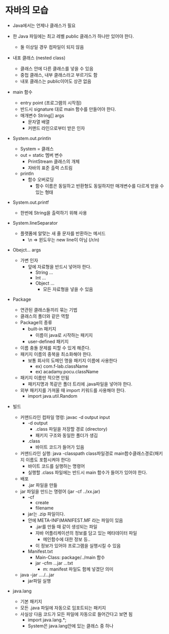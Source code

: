 # 자바의 모습

- Java에서는 언제나 클래스가 필요
- 한 Java 파일에는 최고 레벨 public 클래스가 하나만 있어야 한다.
  - 둘 이상일 경우 컴파일이 되지 않음

- 내포 클래스 (nested class)
  - 클래스 안에 다른 클래스를 넣을 수 있음
  - 중첩 클래스, 내부 클래스라고 부르기도 함
  - 내포 클래스는 public이어도 상관 없음

- main 함수
  - entry point (프로그램의 시작점)
  - 반드시 signature 대로 main 함수를 만들어야 한다.
  - 매개변수 String[] args
    - 문자열 배열
    - 커맨드 라인으로부터 받은 인자
  
- System.out.println
  - System = 클래스
  - out = static 멤버 변수
    - PrintStream 클래스의 개체
    - 자바의 표준 출력 스트림
  - println
    - 함수 오버로딩
      - 함수 이름은 동일하고 반환형도 동일하지만 매개변수를 다르게 받을 수 있는 형태
  
- System.out.printf
  - 한번에 String을 출력하기 위해 사용
  
- System.lineSeparator
  - 플랫폼에 알맞는 새 줄 문자를 반환하는 메서드
    - \n => 윈도우는 new line이 아님 (/r/n)
  
- Obejct... args
  - 가변 인자
    - 앞에 자료형을 반드시 넣어야 한다.
      - String ...
      - Int ...
      - Object ...
        - 모든 자료형을 넣을 수 있음

- Package
  - 연관된 클래스들끼리 묶는 기법
  - 클래스의 폴더와 같은 역할
  - Package의 종류
    - built-in 패키지
      - 이름이 java로 시작하는 패키지 
    - user-defined 패키지
  - 이름 충돌 문제를 피할 수 있게 해준다.
  - 패키지 이름의 중복을 최소화해야 한다.
    - 보통 회사의 도메인 명을 패키지 이름에 사용한다
      - ex) com.f-lab.className
      - ex) acadamy.pocu.className
  - 패키지 이름만 적으면 안됨
    - 패키지명과 똑같은 폴더 트리에 .java파일을 넣어야 한다.
  - 외부 패키지를 가져올 때 import 키워드를 사용해야 한다.
    - import java.util.Random

- 빌드
  - 커맨드라인 컴파일 명령: javac -d output input
    - -d output
      - .class 파일을 저장할 경로 (directory)
      - 패키지 구조와 동일한 폴더가 생김
    - .class
      - 바이트 코드가 들어가 있음
  - 커맨드라인 실행: java -classpath class파일경로 main함수클래스경로(패키지 이름도 포함시켜야 한다)
    - 바이트 코드를 실행하는 명령어
    - 실행할 .class 파일에는 반드시 main 함수가 들어가 있어야 한다.
  - 배포
    - .jar 파일을 만듦
  - jar 파일을 만드는 명령어 (jar -cf ../xx.jar)  
    - -cf
      - create
      - filename
    - jar는 .zip 파일이다.
    - 안에 META-INF\MANIFEST.MF 라는 파일이 있음
      - .jar를 만들 때 같이 생성되는 파일
      - 자바 어플리케이션의 정보를 담고 있는 메타데이터 파일
        - 메인함수에 대한 정보 등..
      - 이 정보가 있어야 프로그램을 실행시킬 수 있음
    - Manifest.txt
      - Main-Class: package/../main 함수
      - jar -cfm ...jar ...txt
        - m: manifest 파일도 함께 넣겠단 의미
  - java -jar ..../...jar
    - jar파일 실행


- java.lang
  - 기본 패키지
  - 모든 .java 파일에 자동으로 임포트되는 패키지
  - 사실상 다음 코드가 모든 파일에 자동으로 들어간다고 보면 됨
    - import java.lang.*;
    - System은 java.lang안에 있는 클래스 중 하나